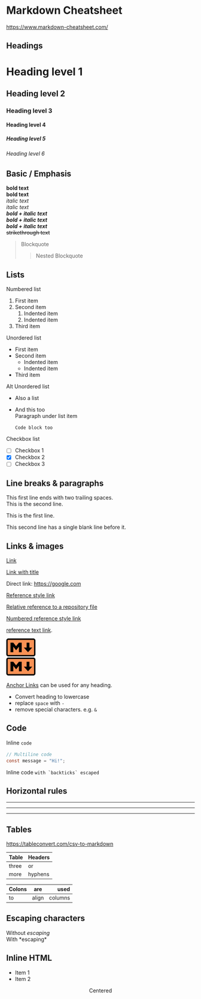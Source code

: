 # Markdown Cheatsheet
https://www.markdown-cheatsheet.com/

## Headings
# Heading level 1
## Heading level 2
### Heading level 3
#### Heading level 4
##### Heading level 5 
###### Heading level 6

## Basic / Emphasis
**bold text**  
__bold text__  
*italic text*  
_italic text_  
***bold + italic text***  
___bold + italic text___  
_**bold + italic text**_  
~~strikethrough text~~

> Blockquote
>
> > Nested Blockquote

## Lists
Numbered list
1. First item
2. Second item
   1. Indented item
   2. Indented item
3. Third item

Unordered list
- First item
- Second item
  - Indented item
  - Indented item
- Third item

Alt Unordered list
* Also a list
+ And this too  
  Paragraph under list item
  ```
  Code block too
  ```

Checkbox list
- [ ] Checkbox 1
- [x] Checkbox 2
- [ ] Checkbox 3

## Line breaks & paragraphs
This first line ends with two trailing spaces.  
This is the second line.

This is the first line.

This second line has a single blank line before it.


## Links & images
[Link](https://www.google.com)

[Link with title](https://www.google.com "Title goes here.")

Direct link: <https://google.com>

[Reference style link][Arbitrary case-insensitive reference text]

[Relative reference to a repository file](../Markdown/Markdown.md)

[Numbered reference style link][1]

[reference text link].

[arbitrary case-insensitive reference text]: https://google.com
[1]: https://google.com
[reference text link]: https://google.com

![Markdown image](markdown.png)  
[![Markdown clickable image](markdown.png "Click me!")](https://google.com)

[Anchor Links](./Markdown.md#links--images) can be used for any heading.
* Convert heading to lowercase
* replace `space` with `-`
* remove special characters. e.g. `&`
  
## Code
Inline `code`
```java
// Multiline code
const message = "Hi!";
```
 
Inline code ``with `backticks` escaped``

## Horizontal rules

___
***
---

## Tables
<https://tableconvert.com/csv-to-markdown>

| Table | Headers |
|---    |---      |
| three | or      |
| more  | hyphens |

| Colons | are | used  |
|:-------|:---:|------:|
| to     |align|columns|

## Escaping characters
Without *escaping*  
With \*escaping\*


## Inline HTML
<html>
  <ul>
    <li>Item 1</li>
    <li>Item 2</li>
  </ul>

  <div align="center">
    Centered
  </div>
</html>

